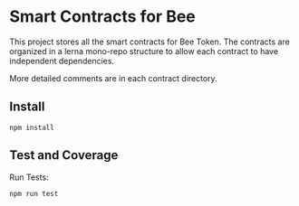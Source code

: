 # Smart Contracts for Bee
This project stores all the smart contracts for Bee Token. The
contracts are organized in a lerna mono-repo structure to allow each
contract to have independent dependencies.

More detailed comments are in each contract directory.

## Install
`npm install`

## Test and Coverage
Run Tests:

`npm run test`

